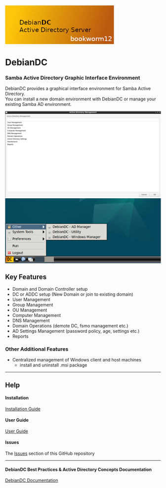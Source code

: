 ![alt text](docs/DebianDC-UserGuide/screenshots/DebianDC_Logo-bookworm.png "DebianDC Main Menu")
<br>
# DebianDC
### Samba Active Directory Graphic Interface Environment<br>
DebianDC provides a graphical interface environment for Samba Active Directory.<br>
You can install a new domain environment with DebianDC or manage your existing Samba AD environment.<br>

![alt text](docs/DebianDC-UserGuide/screenshots/DebianDC-ADManager.png "DebianDC ADManager Menu")
<br>
![alt text](docs/DebianDC-UserGuide/screenshots/DebianDC-StartMenu.png "DebianDC StartMenu")

## Key Features
- Domain and Domain Controller setup
- DC or ADDC setup (New Domain or join to existing domain)
- User Management
- Group Management
- OU Management
- Computer Management
- DNS Management
- Domain Operations (demote DC, fsmo management etc.)
- AD Settings Management (password policy, age, settings etc.)
- Reports
### Other Additional Features
- Centralized management of Windows client and host machines
    - install and uninstall .msi package
---

## Help

#### Installation
[Installation Guide](https://github.com/eesmer/DebianDC/blob/master/docs/DebianDC-UserGuide/installation.md)

#### User Guide
[User Guide](https://github.com/eesmer/DebianDC/blob/master/docs/DebianDC-UserGuide/DebianDC-UserGuide.md)

#### Issues
The [Issues](https://github.com/eesmer/DebianDC/issues) section of this GitHub repository

---
#### DebianDC Best Practices & Active Directory Concepts Documentation
[DebianDC Documentation](https://github.com/eesmer/DebianDC/blob/master/docs/DebianDC-Docs.md)
